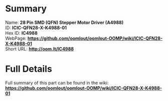 
Summary
=================
  
Name: __28 Pin SMD (QFN) Stepper Motor Driver (A4988)__    
ID: __ICIC-QFN28-X-K4988-01__   
Hex ID: __IC4988__   
WebPage: __https://github.com/oomlout/oomlout-OOMP/wiki/ICIC-QFN28-X-K4988-01__   
Short URL: __http://oom.lt/IC4988__   

Full Details
==========================
Full summary of this part can be found in the wiki:   
__https://github.com/oomlout/oomlout-OOMP/wiki/ICIC-QFN28-X-K4988-01__    

